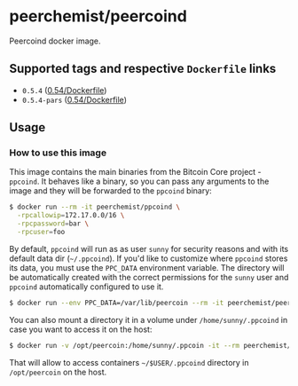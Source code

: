# peerchemist/peercoind
Peercoind docker image.

## Supported tags and respective `Dockerfile` links
- `0.5.4` ([0.54/Dockerfile](https://github.com/peerchemist/docker-peercoind/blob/master/0.5.4/Dockerfile))
- `0.5.4-pars` ([0.54/Dockerfile](https://github.com/peerchemist/docker-peercoind/blob/master/0.5.4-pars/Dockerfile))

## Usage
### How to use this image
This image contains the main binaries from the Bitcoin Core project - `ppcoind`. 
It behaves like a binary, so you can pass any arguments to the image and they will be forwarded to the `ppcoind` binary:

```sh
$ docker run --rm -it peerchemist/ppcoind \
  -rpcallowip=172.17.0.0/16 \
  -rpcpassword=bar \
  -rpcuser=foo
```

By default, `ppcoind` will run as as user `sunny` for security reasons and with its default data dir (`~/.ppcoind`). If you'd like to customize where `ppcoind` stores its data, you must use the `PPC_DATA` environment variable. The directory will be automatically created with the correct permissions for the `sunny` user and `ppcoind` automatically configured to use it.

```sh
$ docker run --env PPC_DATA=/var/lib/peercoin --rm -it peerchemist/peercoind
```

You can also mount a directory it in a volume under `/home/sunny/.ppcoind` in case you want to access it on the host:

```sh
$ docker run -v /opt/peercoin:/home/sunny/.ppcoin -it --rm peerchemist/peercoind
```

That will allow to access containers `~/$USER/.ppcoind` directory in `/opt/peercoin` on the host.
